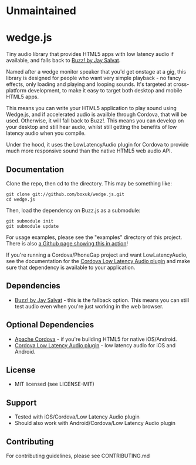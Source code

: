 # Unmaintained

wedge.js
========

Tiny audio library that provides HTML5 apps with low latency audio if available,
and falls back to [Buzz! by Jay Salvat](https://github.com/jaysalvat/buzz).

Named after a wedge monitor speaker that you'd get onstage at a gig, this library
is designed for people who want very simple playback - no fancy effects, only
loading and playing and looping sounds. It's targeted at cross-platform development,
to make it easy to target both desktop and mobile HTML5 apps.

This means you can write your HTML5 application to play sound using Wedge.js, and if
accelerated audio is availble through Cordova, that will be used. Otherwise,
it will fall back to Buzz!. This means you can develop on your desktop and
still hear audio, whilst still getting the benefits of low latency audio
when you compile.
 
Under the hood, it uses the LowLatencyAudio plugin for Cordova to provide much more responsive sound than the native HTML5 web audio API.

Documentation
-------------

Clone the repo, then cd to the directory. This may be something like:

    git clone git://github.com/boxuk/wedge.js.git
    cd wedge.js

Then, load the dependency on Buzz.js as a submodule:

    git submodule init
    git submodule update

For usage examples, please see the "examples" directory of this project. There is also <a href="http://boxuk.github.com/wedge.js/examples/index.html">a Github page showing this in action</a>!

If you're running a Cordova/PhoneGap project and want LowLatencyAudio, see the documentation for the [Cordova Low Latency Audio plugin](https://github.com/phonegap/phonegap-plugins/tree/master/iPhone/LowLatencyAudio) and make sure that dependency is available to your application.

Dependencies
------------

 * [Buzz! by Jay Salvat](https://github.com/jaysalvat/buzz) - this is the fallback option. This means
  you can still test audio even when you're just working in the web browser.
 
Optional Dependencies
---------------------

 * [Apache Cordova](http://cordova.apache.org/) - if you're building HTML5 for native iOS/Android.
 * [Cordova Low Latency Audio plugin](https://github.com/phonegap/phonegap-plugins/tree/master/iPhone/LowLatencyAudio) - low latency audio for iOS and Android.
 
License
-------
 * MIT licensed (see LICENSE-MIT)
 
Support
-------

 * Tested with iOS/Cordova/Low Latency Audio plugin
 * Should also work with Android/Cordova/Low Latency Audio plugin

Contributing
------------
For contributing guidelines, please see CONTRIBUTING.md
